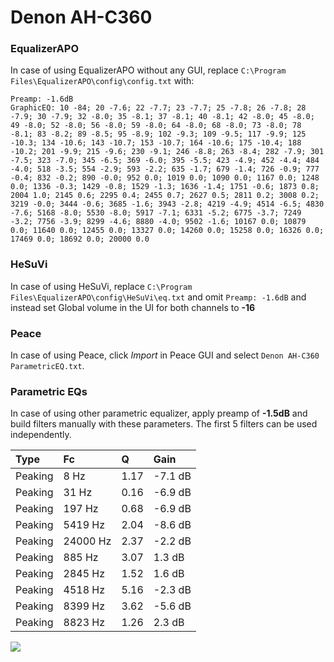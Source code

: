 # Denon AH-C360

### EqualizerAPO
In case of using EqualizerAPO without any GUI, replace `C:\Program Files\EqualizerAPO\config\config.txt`
with:
```
Preamp: -1.6dB
GraphicEQ: 10 -84; 20 -7.6; 22 -7.7; 23 -7.7; 25 -7.8; 26 -7.8; 28 -7.9; 30 -7.9; 32 -8.0; 35 -8.1; 37 -8.1; 40 -8.1; 42 -8.0; 45 -8.0; 49 -8.0; 52 -8.0; 56 -8.0; 59 -8.0; 64 -8.0; 68 -8.0; 73 -8.0; 78 -8.1; 83 -8.2; 89 -8.5; 95 -8.9; 102 -9.3; 109 -9.5; 117 -9.9; 125 -10.3; 134 -10.6; 143 -10.7; 153 -10.7; 164 -10.6; 175 -10.4; 188 -10.2; 201 -9.9; 215 -9.6; 230 -9.1; 246 -8.8; 263 -8.4; 282 -7.9; 301 -7.5; 323 -7.0; 345 -6.5; 369 -6.0; 395 -5.5; 423 -4.9; 452 -4.4; 484 -4.0; 518 -3.5; 554 -2.9; 593 -2.2; 635 -1.7; 679 -1.4; 726 -0.9; 777 -0.4; 832 -0.2; 890 -0.0; 952 0.0; 1019 0.0; 1090 0.0; 1167 0.0; 1248 0.0; 1336 -0.3; 1429 -0.8; 1529 -1.3; 1636 -1.4; 1751 -0.6; 1873 0.8; 2004 1.0; 2145 0.6; 2295 0.4; 2455 0.7; 2627 0.5; 2811 0.2; 3008 0.2; 3219 -0.0; 3444 -0.6; 3685 -1.6; 3943 -2.8; 4219 -4.9; 4514 -6.5; 4830 -7.6; 5168 -8.0; 5530 -8.0; 5917 -7.1; 6331 -5.2; 6775 -3.7; 7249 -3.2; 7756 -3.9; 8299 -4.6; 8880 -4.0; 9502 -1.6; 10167 0.0; 10879 0.0; 11640 0.0; 12455 0.0; 13327 0.0; 14260 0.0; 15258 0.0; 16326 0.0; 17469 0.0; 18692 0.0; 20000 0.0
```

### HeSuVi
In case of using HeSuVi, replace `C:\Program Files\EqualizerAPO\config\HeSuVi\eq.txt` and omit `Preamp:
-1.6dB` and instead set Global volume in the UI for both channels to **-16**

### Peace
In case of using Peace, click *Import* in Peace GUI and select `Denon AH-C360 ParametricEQ.txt`.

### Parametric EQs
In case of using other parametric equalizer, apply preamp of **-1.5dB** and build filters manually with
these parameters. The first 5 filters can be used independently.

| Type    | Fc       |    Q | Gain    |
|:--------|:---------|:-----|:--------|
| Peaking | 8 Hz     | 1.17 | -7.1 dB |
| Peaking | 31 Hz    | 0.16 | -6.9 dB |
| Peaking | 197 Hz   | 0.68 | -6.9 dB |
| Peaking | 5419 Hz  | 2.04 | -8.6 dB |
| Peaking | 24000 Hz | 2.37 | -2.2 dB |
| Peaking | 885 Hz   | 3.07 | 1.3 dB  |
| Peaking | 2845 Hz  | 1.52 | 1.6 dB  |
| Peaking | 4518 Hz  | 5.16 | -2.3 dB |
| Peaking | 8399 Hz  | 3.62 | -5.6 dB |
| Peaking | 8823 Hz  | 1.26 | 2.3 dB  |

![](https://raw.githubusercontent.com/jaakkopasanen/AutoEq/master/results/innerfidelity/sbaf-serious/Denon%20AH-C360/Denon%20AH-C360.png)